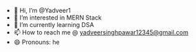 - 👋 Hi, I’m @Yadveer1
- 👀 I’m interested in MERN Stack
- 🌱 I’m currently learning DSA
- 📫 How to reach me @ yadveersinghpawar12345@gmail.com
- 😄 Pronouns: he


<!---
Yadveer1/Yadveer1 is a ✨ special ✨ repository because its `README.md` (this file) appears on your GitHub profile.
You can click the Preview link to take a look at your changes.
--->
